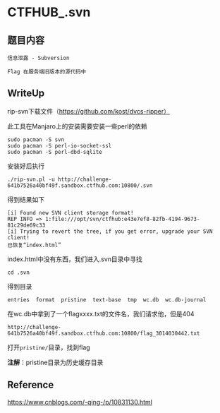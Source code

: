 # CTFHUB_.svn

## 题目内容

```
信息泄露 - Subversion

Flag 在服务端旧版本的源代码中
```

## WriteUp
rip-svn下载文件（https://github.com/kost/dvcs-ripper）

此工具在Manjaro上的安装需要安装一些perl的依赖

```
sudo pacman -S svn
sudo pacman -S perl-io-socket-ssl
sudo pacman -S perl-dbd-sqlite
```

安装好后执行

```
./rip-svn.pl -u http://challenge-641b7526a40bf49f.sandbox.ctfhub.com:10800/.svn
```

得到结果如下

```
[i] Found new SVN client storage format!
REP INFO => 1:file:///opt/svn/ctfhub:e43e7ef8-82fb-4194-9673-81c29de69c33
[i] Trying to revert the tree, if you get error, upgrade your SVN client!
已恢复“index.html”
```

index.html中没有东西，我们进入.svn目录中寻找

```
cd .svn
```

得到目录

```
entries  format  pristine  text-base  tmp  wc.db  wc.db-journal
```

在wc.db中拿到了一个flagxxxx.txt的文件名，我们请求他，但是404

```
http://challenge-641b7526a40bf49f.sandbox.ctfhub.com:10800/flag_3014030442.txt
```

打开`pristine/`目录，找到flag

**注解**：pristine目录为历史缓存目录

## Reference

https://www.cnblogs.com/-qing-/p/10831130.html
